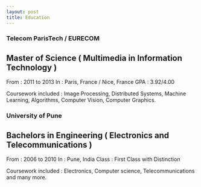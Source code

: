 ```yaml
---
layout: post
title: Education
---
```

### Telecom ParisTech / EURECOM
## Master of Science ( Multimedia in Information Technology )
From : 2011 to 2013
In : Paris, France / Nice, France
GPA : 3.92/4.00

Coursework included : Image Processing, Distributed Systems, Machine Learning, Algorithms, Computer Vision, Computer Graphics.

### University of Pune
## Bachelors in Engineering ( Electronics and Telecommunications )
From : 2006 to 2010
In : Pune, India
Class : First Class with Distinction

Coursework included : Electronics, Computer science, Telecommunications and many more.
